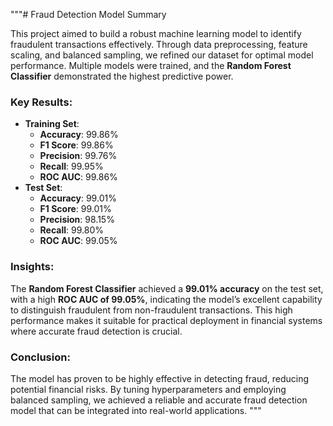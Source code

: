 """# Fraud Detection Model Summary

This project aimed to build a robust machine learning model to identify fraudulent transactions effectively. Through data preprocessing, feature scaling, and balanced sampling, we refined our dataset for optimal model performance. Multiple models were trained, and the **Random Forest Classifier** demonstrated the highest predictive power.

### Key Results:
- **Training Set**:
  - **Accuracy**: 99.86%
  - **F1 Score**: 99.86%
  - **Precision**: 99.76%
  - **Recall**: 99.95%
  - **ROC AUC**: 99.86%
- **Test Set**:
  - **Accuracy**: 99.01%
  - **F1 Score**: 99.01%
  - **Precision**: 98.15%
  - **Recall**: 99.80%
  - **ROC AUC**: 99.05%

### Insights:
The **Random Forest Classifier** achieved a **99.01% accuracy** on the test set, with a high **ROC AUC of 99.05%**, indicating the model’s excellent capability to distinguish fraudulent from non-fraudulent transactions. This high performance makes it suitable for practical deployment in financial systems where accurate fraud detection is crucial.

### Conclusion:
The model has proven to be highly effective in detecting fraud, reducing potential financial risks. By tuning hyperparameters and employing balanced sampling, we achieved a reliable and accurate fraud detection model that can be integrated into real-world applications.
"""